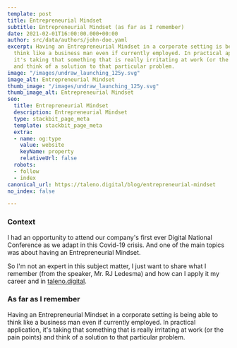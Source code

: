 ```yaml
---
template: post
title: Entrepreneurial Mindset
subtitle: Entrepreneurial Mindset (as far as I remember)
date: 2021-02-01T16:00:00.000+00:00
author: src/data/authors/john-doe.yaml
excerpt: Having an Entrepreneurial Mindset in a corporate setting is being able to
  think like a business man even if currently employed. In practical application,
  it's taking that something that is really irritating at work (or the pain points)
  and think of a solution to that particular problem.
image: "/images/undraw_launching_125y.svg"
image_alt: Entrepreneurial Mindset
thumb_image: "/images/undraw_launching_125y.svg"
thumb_image_alt: Entrepreneurial Mindset
seo:
  title: Entrepreneurial Mindset
  description: Entrepreneurial Mindset
  type: stackbit_page_meta
  template: stackbit_page_meta
  extra:
  - name: og:type
    value: website
    keyName: property
    relativeUrl: false
  robots:
  - follow
  - index
canonical_url: https://taleno.digital/blog/entrepreneurial-mindset
no_index: false

---
```

### Context

I had an opportunity to attend our company's first ever Digital National Conference as we adapt in this Covid-19 crisis. And one of the main topics was about having an Entrepreneurial Mindset. 

So I'm not an expert in this subject matter, I just want to share what I remember (from the speaker, Mr. RJ Ledesma) and how can I apply it my career and in [taleno.digital](https://taleno.digital/).

### As far as I remember

Having an Entrepreneurial Mindset in a corporate setting is being able to think like a business man even if currently employed. In practical application, it's taking that something that is really irritating at work (or the pain points) and think of a solution to that particular problem.
